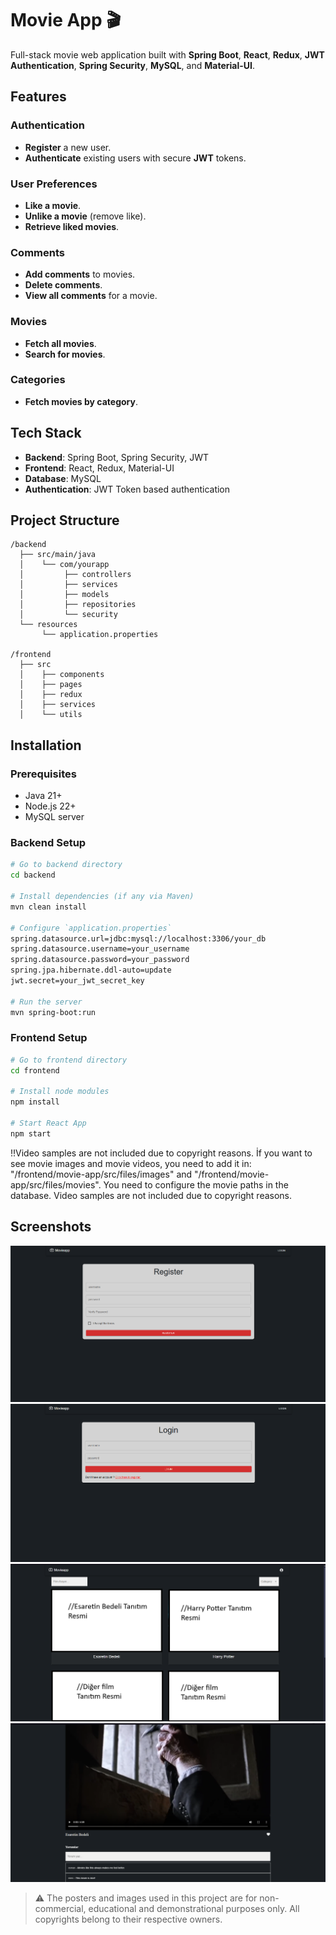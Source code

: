 # Movie App :clapper:

Full-stack movie web application built with **Spring Boot**, **React**, **Redux**, **JWT Authentication**, **Spring Security**, **MySQL**, and **Material-UI**.

## Features

### Authentication
- **Register** a new user.
- **Authenticate** existing users with secure **JWT** tokens.

### User Preferences
- **Like a movie**.
- **Unlike a movie** (remove like).
- **Retrieve liked movies**.

### Comments
- **Add comments** to movies.
- **Delete comments**.
- **View all comments** for a movie.

### Movies
- **Fetch all movies**.
- **Search for movies**.

### Categories
- **Fetch movies by category**.

## Tech Stack

- **Backend**: Spring Boot, Spring Security, JWT
- **Frontend**: React, Redux, Material-UI
- **Database**: MySQL
- **Authentication**: JWT Token based authentication

## Project Structure

```
/backend
  ├── src/main/java
  │    └── com/yourapp
  │         ├── controllers
  │         ├── services
  │         ├── models
  │         ├── repositories
  │         └── security
  └── resources
       └── application.properties

/frontend
  ├── src
  │    ├── components
  │    ├── pages
  │    ├── redux
  │    ├── services
  │    └── utils
```

## Installation

### Prerequisites
- Java 21+
- Node.js 22+
- MySQL server

### Backend Setup
```bash
# Go to backend directory
cd backend

# Install dependencies (if any via Maven)
mvn clean install

# Configure `application.properties`
spring.datasource.url=jdbc:mysql://localhost:3306/your_db
spring.datasource.username=your_username
spring.datasource.password=your_password
spring.jpa.hibernate.ddl-auto=update
jwt.secret=your_jwt_secret_key

# Run the server
mvn spring-boot:run
```

### Frontend Setup
```bash
# Go to frontend directory
cd frontend

# Install node modules
npm install

# Start React App
npm start
```

!!Video samples are not included due to copyright reasons.
 İf you want to see movie images and movie videos, you need to add it in:
 "/frontend/movie-app/src/files/images" and
 "/frontend/movie-app/src/files/movies".
 You need to configure the movie paths in the database.
 Video samples are not included due to copyright reasons.


## Screenshots

 ![Register Page](screenshots/register-page.png)
 ![Login Page](screenshots/login-page.png) 
 ![Home Page](screenshots/home-page.png)
 ![Comments](screenshots/comments.png)

 > ⚠️ The posters and images used in this project are for non-commercial, educational and demonstrational purposes only. All copyrights belong to their respective owners.




